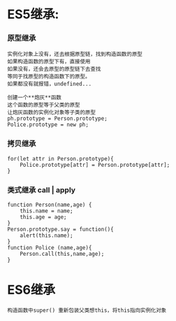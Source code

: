 # ES5继承:
### 原型继承
    实例化对象上没有，还去根据原型链，找到构造函数的原型
    如果构造函数的原型下有，直接使用
    如果没有，还会去原型的原型链下去查找
    等同于找原型的构造函数下的原型。
    如果都没有就报错，undefined...  

    创建一个**炮灰**函数  
    这个函数的原型等于父类的原型  
    让炮灰函数的实例化对象等子类的原型  
    ph.prototype = Person.prototype;  
    Police.prototype = new ph;

### 拷贝继承
    for(let attr in Person.prototype){
        Police.prototype[attr] = Person.prototype[attr];
    }
### 类式继承 call | apply
    function Person(name,age) {
        this.name = name;
        this.age = age;
    }
    Person.prototype.say = function(){
        alert(this.name);
    }
    function Police (name,age){
        Person.call(this,name,age); 
    }
# ES6继承  
    构造函数中super() 重新包装父类想this，将this指向实例化对象